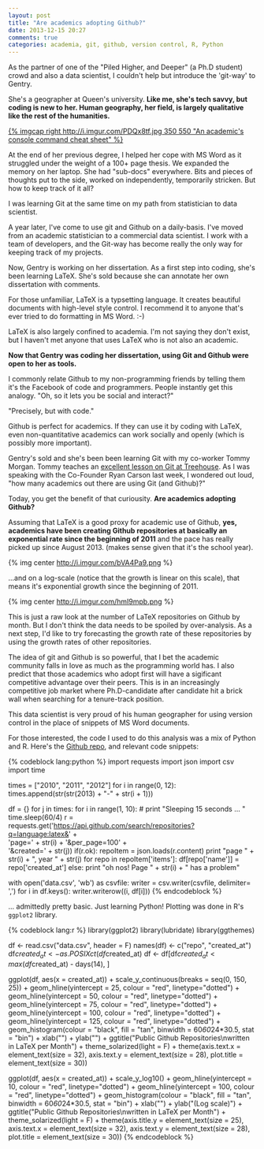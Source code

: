 ```yaml
---
layout: post
title: "Are academics adopting Github?"
date: 2013-12-15 20:27
comments: true
categories: academia, git, github, version control, R, Python
---
```


As the partner of one of the "Piled Higher, and Deeper" (a Ph.D student) crowd and also a data
scientist, I couldn't help but introduce the 'git-way' to Gentry.

She's a geographer at Queen's university.  **Like me, she's tech savvy, but coding
is new to her.  Human geography, her field, is largely qualitative like the rest
of the humanities.**

[{% imgcap right http://i.imgur.com/PDQx8tf.jpg 350 550 "An academic's console command cheat sheet" %}](http://i.imgur.com/PDQx8tf.jpg)

At the end of her previous degree, I helped her cope with MS Word as it struggled under the weight of a 100+ page thesis.  We expanded the memory on her laptop.  She had "sub-docs" everywhere.  Bits and pieces of thoughts  put to the side, worked on independently, temporarily stricken.  But how to keep track of it all?

I was learning Git at the same time on my path from statistician to data scientist.

A year later, I've come to use git and Github on a daily-basis.  I've moved
from an academic statistician to a commercial data scientist.  I work with a
team of developers, and the Git-way has become really the only way for keeping track
of my projects.

Now, Gentry is working on her dissertation.  As a first step into coding, she's been learning LaTeX.  She's sold because she can annotate her own dissertation with comments.

For those unfamiliar, LaTeX is a typsetting language. It creates beautiful documents with high-level style control. I recommend it to anyone that's ever tried to do formatting in
MS Word. :-)

LaTeX is also largely confined to academia.  I'm not saying they don't exist,
but I haven't met anyone that uses LaTeX who is not also an academic.

**Now that Gentry was coding her dissertation, using Git and Github were open to
her as tools.**

I commonly relate Github to my non-programming friends by telling them it's the
Facebook of code and programmers.  People instantly get this analogy.  "Oh, so
it lets you be social and interact?"

"Precisely, but with code."

Github is perfect for academics.  If they can use it by coding with LaTeX, even
non-quantitative academics can work socially and openly (which is possibly more
important).

Gentry's sold and she's been been learning Git with my co-worker Tommy Morgan.  Tommy
teaches an [excellent lesson on Git at Treehouse](http://teamtreehouse.com/library/git-basics).  As I was speaking with the Co-Founder Ryan Carson last week, I wondered out loud, "how many academics out there are using Git (and Github)?"

Today, you get the benefit of that curiousity. **Are academics adopting
Github?**

Assuming that LaTeX is a good proxy for academic use of Github, **yes, academics
have been creating Github repositories at basically an exponential rate since
the beginning of 2011** and the pace has really picked up since August 2013.
(makes sense given that it's the school year).

{% img center http://i.imgur.com/bVA4Pa9.png %}

...and on a log-scale (notice that the growth is linear on this scale), that means
it's exponential growth since the beginning of 2011.

{% img center http://i.imgur.com/hmI9mpb.png %}

This is just a raw look at the number of LaTeX repositories on Github by month.
But I don't think the data needs to be spoiled by over-analysis.  As a next
step, I'd like to try forecasting the growth rate of these repositories by using
the growth rates of other repositories.

The idea of git and Github is so powerful, that I bet the academic community
falls in love as much as the programming world has.  I also predict that those
academics who adopt first will have a sigificant competitive advantage over
their peers.  This is in an increasingly competitive job market where
Ph.D-candidate after candidate hit a brick wall when searching for a
tenure-track position.

This data scientist is very proud of his human geographer for using version
control in the place of snippets of MS Word documents.

For those interested, the code I used to do this analysis was a mix of Python
and R.  Here's the [Github repo](https://github.com/statwonk/academic-github-adoption), and relevant code snippets:

{% codeblock lang:python %}
import requests
import json
import csv
import time

times = ["2010", "2011", "2012"]
for i in range(0, 12):
  times.append(str(str(2013) + "-" + str(i + 1)))

df = {}
for j in times:
    for i in range(1, 10):
        # print "Sleeping 15 seconds ... "
        time.sleep(60/4)
        r = requests.get('https://api.github.com/search/repositories?q=language:latex&' + \
                         'page=' + str(i) + '&per_page=100' + \
                         '&created=' + str(j))
        if(r.ok):
            repoItem = json.loads(r.content)
            print "page " + str(i) + ", year " + str(j)
            for repo in repoItem['items']:
                df[repo['name']] = repo['created_at']
        else: print "oh nos! Page " + str(i) + " has a problem"

with open('data.csv', 'wb') as csvfile:
    writer = csv.writer(csvfile, delimiter= ',')
    for i in df.keys():
        writer.writerow((i, df[i]))
{% endcodeblock %}

... admittedly pretty basic.  Just learning Python! Plotting was done in R's
```ggplot2``` library.

{% codeblock lang:r %}
library(ggplot2)
library(lubridate)
library(ggthemes)

df <- read.csv("data.csv", header = F)
names(df) <- c("repo", "created_at")
df$created_at <- as.POSIXct(df$created_at)
df <- df[df$created_at < max(df$created_at) - days(14), ]

ggplot(df, aes(x = created_at)) +
  scale_y_continuous(breaks = seq(0, 150, 25)) +
  geom_hline(yintercept = 25, colour = "red", linetype="dotted") +
  geom_hline(yintercept = 50, colour = "red", linetype="dotted") +
  geom_hline(yintercept = 75, colour = "red", linetype="dotted") +
  geom_hline(yintercept = 100, colour = "red", linetype="dotted") +
  geom_hline(yintercept = 125, colour = "red", linetype="dotted") +
  geom_histogram(colour = "black", fill = "tan", binwidth = 60*60*24*30.5, stat = "bin") +
  xlab("") +
  ylab("") +
  ggtitle("Public Github Repositories\nwritten in LaTeX per Month") +
  theme_solarized(light = F) +
  theme(axis.text.x = element_text(size = 32),
        axis.text.y = element_text(size = 28),
        plot.title = element_text(size = 30))

ggplot(df, aes(x = created_at)) +
  scale_y_log10() +
  geom_hline(yintercept = 10, colour = "red", linetype="dotted") +
  geom_hline(yintercept = 100, colour = "red", linetype="dotted") +
  geom_histogram(colour = "black", fill = "tan", binwidth = 60*60*24*30.5, stat = "bin") +
  xlab("") +
  ylab("(Log scale)") +
  ggtitle("Public Github Repositories\nwritten in LaTeX per Month") +
  theme_solarized(light = F) +
  theme(axis.title.y = element_text(size = 25),
        axis.text.x = element_text(size = 32),
        axis.text.y = element_text(size = 28),
        plot.title = element_text(size = 30))
{% endcodeblock %}
